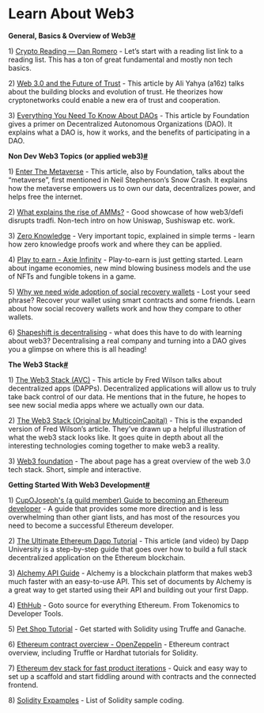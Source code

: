 # Learn About Web3

**General, Basics & Overview of Web3**[**#**](https://handbook.raidguild.org/docs/learn-about-web3#general-basics--overview-of-web3)

1\) [Crypto Reading — Dan Romero](https://danromero.org/crypto-reading/) - Let’s start with a reading list link to a reading list. This has a ton of great fundamental and mostly non tech basics.

2\) [Web 3.0 and the Future of Trust](https://a16z.com/2019/11/12/the-end-of-centralization-and-the-future-of-trust/) - This article by Ali Yahya (a16z) talks about the building blocks and evolution of trust. He theorizes how cryptonetworks could enable a new era of trust and cooperation.

3\) [Everything You Need To Know About DAOs](https://foundation.app/blog/everything-you-need-to-know-about-daos) - This article by Foundation gives a primer on Decentralized Autonomous Organizations (DAO). It explains what a DAO is, how it works, and the benefits of participating in a DAO.

**Non Dev Web3 Topics (or applied web3)**[**#**](https://handbook.raidguild.org/docs/learn-about-web3#non-dev-web3-topics-or-applied-web3)

1\) [Enter The Metaverse](https://foundation.app/blog/enter-the-metaverse) - This article, also by Foundation, talks about the “metaverse”, first mentioned in Neil Stephenson’s Snow Crash. It explains how the metaverse empowers us to own our data, decentralizes power, and helps free the internet.

2\) [What explains the rise of AMMs?](https://medium.com/dragonfly-research/what-explains-the-rise-of-amms-7d008af1c399#e49e) - Good showcase of how web3/defi disrupts tradfi. Non-tech intro on how Uniswap, Sushiswap etc. work.

3\) [Zero Knowledge](https://www.notboring.co/p/zero-knowledge) - Very important topic, explained in simple terms - learn how zero knowledge proofs work and where they can be applied.

4\) [Play to earn - Axie Infinity](https://www.notboring.co/p/infinity-revenue-infinity-possibilities) - Play-to-earn is just getting started. Learn about ingame economies, new mind blowing business models and the use of NFTs and fungible tokens in a game.

5\) [Why we need wide adoption of social recovery wallets](https://vitalik.ca/general/2021/01/11/recovery.html) - Lost your seed phrase? Recover your wallet using smart contracts and some friends. Learn about how social recovery wallets work and how they compare to other wallets.

6\) [Shapeshift is decentralising](https://erikvoorhees.medium.com/shapeshift-is-decentralizing-639bb4c82fc8) - what does this have to do with learning about web3? Decentralising a real company and turning into a DAO gives you a glimpse on where this is all heading!

**The Web3 Stack**[**#**](https://handbook.raidguild.org/docs/learn-about-web3#the-web3-stack)

1\) [The Web3 Stack (AVC)](https://avc.com/2018/07/the-web-3-stack/) - This article by Fred Wilson talks about decentralized apps (DAPPs). Decentralized applications will allow us to truly take back control of our data. He mentions that in the future, he hopes to see new social media apps where we actually own our data.

2\) [The Web3 Stack (Original by MulticoinCapital)](https://multicoin.capital/2018/07/10/the-web3-stack/) - This is the expanded version of Fred Wilson’s article. They’ve drawn up a helpful illustration of what the web3 stack looks like. It goes quite in depth about all the interesting technologies coming together to make web3 a reality.

3\) [Web3 foundation](https://web3.foundation/about/) - The about page has a great overview of the web 3.0 tech stack. Short, simple and interactive.

**Getting Started With Web3 Development**[**#**](https://handbook.raidguild.org/docs/learn-about-web3#getting-started-with-web3-development)

1\) [CupOJoseph's (a guild member) Guide to becoming an Ethereum developer](https://hackmd.io/@1LsqLgZ9SFyvmF1L1suBIw/dapp-dev) - A guide that provides some more direction and is less overwhelming than other giant lists, and has most of the resources you need to become a successful Ethereum developer.

2\) [The Ultimate Ethereum Dapp Tutorial](https://www.dappuniversity.com/articles/the-ultimate-ethereum-dapp-tutorial) - This article (and video) by Dapp University is a step-by-step guide that goes over how to build a full stack decentralized application on the Ethereum blockchain.

3\) [Alchemy API Guide](https://docs.alchemy.com/alchemy/) - Alchemy is a blockchain platform that makes web3 much faster with an easy-to-use API. This set of documents by Alchemy is a great way to get started using their API and building out your first Dapp.

4\) [EthHub](https://docs.ethhub.io) - Goto source for everything Ethereum. From Tokenomics to Developer Tools.

5\) [Pet Shop Tutorial](https://www.trufflesuite.com/tutorial) - Get started with Solidity using Truffe and Ganache.

6\) [Ethereum contract overciew - OpenZeppelin](https://docs.openzeppelin.com/contracts/4.x/) - Ethereum contract overview, including Truffle or Hardhat tutorials for Solidity.

7\) [Ethereum dev stack for fast product iterations](https://github.com/austintgriffith/scaffold-eth) - Quick and easy way to set up a scaffold and start fiddling around with contracts and the connected frontend.

8\) [Solidity Expamples](https://solidity-by-example.org) - List of Solidity sample coding.
